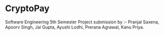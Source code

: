 # CryptoPay
Software Engineering 5th Semester Project submission by :- Pranjal Saxena, Apoorv Singh, Jai Gupta, Ayushi Lodhi, Prerana Agrawal, Kanu Priya.
